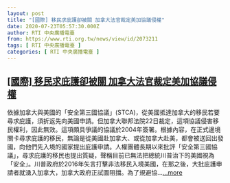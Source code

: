 ```yaml
---
layout: post
title: "[國際] 移民求庇護卻被關 加拿大法官裁定美加協議侵權"
date: 2020-07-23T05:57:30.000Z
author: RTI 中央廣播電臺
from: https://www.rti.org.tw/news/view/id/2073211
tags: [ RTI 中央廣播電臺 ]
categories: [ RTI 中央廣播電臺 ]
---
```

<!--1595483850000-->
[[國際] 移民求庇護卻被關 加拿大法官裁定美加協議侵權](https://www.rti.org.tw/news/view/id/2073211)
------

<div>
依據加拿大與美國的「安全第三國協議」(STCA)，從美國抵達加拿大的移民若要尋求庇護，須折返先向美國申請。但加拿大聯邦法院22日裁定，這項協議侵害移民權利，因此無效。這項頗具爭議的協議於2004年簽署。根據內容，在正式邊境關卡尋求庇護的移民，無論是從美國赴加拿大、或從加拿大赴美，都會被送回出發國，向他們先入境的國家提出庇護申請。人權團體長期以來批評「安全第三國協議」，尋求庇護的移民也提出質疑，聲稱目前已無法把總統川普治下的美國視為「安全」。川普政府於2016年矢言打擊非法移民入境美國，在那之後，大批庇護申請者就湧入加拿大，加拿大政府正試圖阻擋。為了規避協...<a target="_blank" href="https://www.rti.org.tw/news/view/id/2073211">...more</a>
</div>
